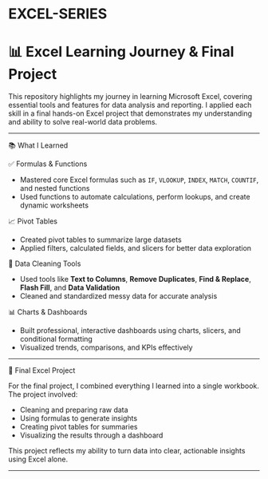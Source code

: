 # EXCEL-SERIES
# 📊 Excel Learning Journey & Final Project

This repository highlights my journey in learning Microsoft Excel, covering essential tools and features for data analysis and reporting. I applied each skill in a final hands-on Excel project that demonstrates my understanding and ability to solve real-world data problems.

---

📚 What I Learned

✅ Formulas & Functions
- Mastered core Excel formulas such as `IF`, `VLOOKUP`, `INDEX`, `MATCH`, `COUNTIF`, and nested functions
- Used functions to automate calculations, perform lookups, and create dynamic worksheets

📈 Pivot Tables
- Created pivot tables to summarize large datasets
- Applied filters, calculated fields, and slicers for better data exploration

🧼 Data Cleaning Tools
- Used tools like **Text to Columns**, **Remove Duplicates**, **Find & Replace**, **Flash Fill**, and **Data Validation**
- Cleaned and standardized messy data for accurate analysis

📊 Charts & Dashboards
- Built professional, interactive dashboards using charts, slicers, and conditional formatting
- Visualized trends, comparisons, and KPIs effectively

---

🧪 Final Excel Project

For the final project, I combined everything I learned into a single workbook. The project involved:
- Cleaning and preparing raw data
- Using formulas to generate insights
- Creating pivot tables for summaries
- Visualizing the results through a dashboard

This project reflects my ability to turn data into clear, actionable insights using Excel alone.

---




